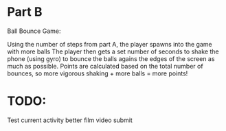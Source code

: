 # Part B

Ball Bounce Game:

Using the number of steps from part A, the player spawns into the game with more balls
The player then gets a set number of seconds to shake the phone (using gyro) to bounce
the balls agains the edges of the screen as much as possible. Points are calculated based
on the total number of bounces, so more vigorous shaking + more balls = more points!


# TODO:
Test current activity better
film video
submit

